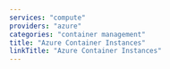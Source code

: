 ```yaml
---
services: "compute"
providers: "azure"
categories: "container management"
title: "Azure Container Instances"
linkTitle: "Azure Container Instances"
---
```

